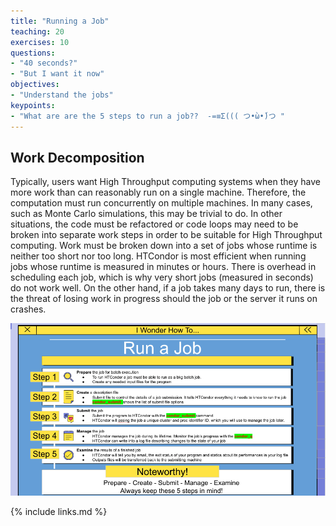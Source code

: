 ```yaml
---
title: "Running a Job"
teaching: 20
exercises: 10
questions:
- "40 seconds?"
- "But I want it now"
objectives:
- "Understand the jobs"
keypoints:
- "What are are the 5 steps to run a job??  -=≡Σ((( つ•̀ω•́)つ "
---
```


## Work Decomposition
Typically, users want High Throughput computing systems when they have more work than can reasonably run on a single machine. Therefore, the computation must run concurrently on multiple machines. In many cases, such as Monte Carlo simulations, this may be trivial to do. In other situations, the code must be refactored or code loops may need to be broken into separate work steps in order to be suitable for High Throughput computing. Work must be broken down into a set of jobs whose runtime is neither too short nor too long. HTCondor is most efficient when running jobs whose runtime is measured in minutes or hours. There is overhead in scheduling each job, which is why very short jobs (measured in seconds) do not work well. On the other hand, if a job takes many days to run, there is the threat of losing work in progress should the job or the server it runs on crashes.



![image info](./../fig/run_job_steps.png)

{% include links.md %}

